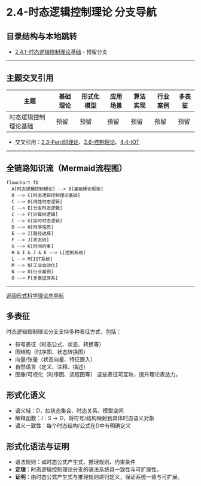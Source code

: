 # 2.4-时态逻辑控制理论 分支导航

## 目录结构与本地跳转

- [2.4.1-时态逻辑控制理论基础](2.4.1-时态逻辑控制理论基础.md) - 预留分支

---

## 主题交叉引用

| 主题      | 基础理论 | 形式化模型 | 应用场景 | 算法实现 | 行业案例 | 多表征 |
|-----------|----------|------------|----------|----------|----------|--------|
| 时态逻辑控制理论基础| 预留 | 预留       | 预留     | 预留     | 预留     | 预留   |

- 交叉引用：[2.3-Petri网理论](../2.3-Petri网理论/README.md)、[2.6-控制理论](../2.6-控制理论/README.md)、[4.4-IOT](../../../4-软件架构与工程/4.4-IOT/README.md)

---

## 全链路知识流（Mermaid流程图）

```mermaid
flowchart TD
  A[时态逻辑控制理论] --> B[基础理论框架]
  B --> C[时态逻辑控制理论基础]
  C --> D[线性时态逻辑]
  C --> E[分支时态逻辑]
  C --> F[计算树逻辑]
  C --> G[实时时态逻辑]
  D --> H[时序性质]
  E --> I[路径选择]
  F --> J[状态树]
  G --> K[时间约束]
  H & I & J & K --> L[控制系统]
  L --> M[IOT系统]
  M --> N[工业自动化]
  N --> O[行业案例]
  O --> P[多表征体系]
```

---

[返回形式科学理论总导航](../README.md)

## 多表征

时态逻辑控制理论分支支持多种表征方式，包括：

- 符号表征（时态公式、状态、转换等）
- 图结构（时序图、状态转换图）
- 向量/张量（状态向量、特征嵌入）
- 自然语言（定义、注释、描述）
- 图像/可视化（时序图、流程图等）
这些表征可互映，提升理论表达力。

## 形式化语义

- 语义域：$D$，如状态集合、时态关系、模型空间
- 解释函数：$I: S \to D$，将符号/结构映射到具体时态语义对象
- 语义一致性：每个时态结构/公式在$D$中有明确定义

## 形式化语法与证明

- 语法规则：如时态公式产生式、推理规则、约束条件
- **定理**：时态逻辑控制理论分支的语法系统具一致性与可扩展性。
- **证明**：由时态公式产生式与推理规则递归定义，保证系统一致与可扩展。
